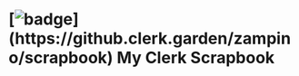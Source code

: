 # [![badge](https://img.shields.io/badge/Clerk-Garden-rgb(155,188,157)?logo=clojure&logoColor=rgb(155,188,157))](https://github.clerk.garden/zampino/scrapbook) My Clerk Scrapbook 
